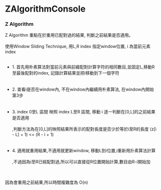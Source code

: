 # ZAlgorithmConsole
<h3>Z Algorithm</h3>

<p>
Z Algorithm 重點在於重用已配對過的結果, 判斷之前結果是否適用。
<br><br>
使用Window Sliding Technique, 用L,R index 指定window位置, i 為當前元素index
<br><br>
<ul>
<li>1. 首先用朴素算法對當前元素與前綴配對計算字符的相同數目,並固定L,移動R至最後配對的index, 記錄計算結果並把i移動到下一個字符</li>
<br><br>
<li>2. 查看i是否在window內, 不在window內繼續用朴素算法, 在window內開始第3步</li>
<br><br>
<li>3. index 0至L 區間 映照 index L至R 區間, 移動 i 逐一判斷在[0,L]的之前結果是否適用
<br><br>
   ,判斷方法為在[0,L]的映照結果所表示的配對長度是否少於等於i至R的長度 (z[i - L] + 1) <= (R - i + 1)</li>
   <br><br>
<li>4. 適用就重用結果,不適用就更新window, 移動L到i位置,i重新用扑素算法計算
<br><br>
   ,不過因為i至R已經配對過,所以可以直接從R位置開始計算,數目由R-i開始加</li>
   <br><br>
   
   </ul>
</p>

<p>
因為會重用之前結果,所以時間複雜度為 O(n)
</p>
